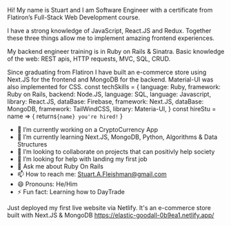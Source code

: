 

Hi! My name is Stuart and I am Software Engineer with a certificate from Flatiron’s Full-Stack Web Development course.

I have a strong knowledge of JavaScript, React.JS and Redux. Together these three things allow me to implement amazing frontend experiences.

My backend engineer training is in Ruby on Rails & Sinatra. Basic knowledge of the web: REST apis, HTTP requests, MVC, SQL, CRUD.

Since graduating from Flatiron I have built an e-commerce store using Next.JS for the frontend and MongoDB for the backend. Material-UI was also implemented for CSS.
const techSkills = 
{
language: Ruby,
framework: Ruby on Rails,
backend: Node.JS,
language: SQL,
language: Javascript,
library: React.JS,
dataBase: Firebase,
framework: Next.JS,
dataBase: MongoDB,
framework: TailWindCSS,
library: Materia-UI,
}
const hireStu = name => {
return`${name} you're hired!`
}


- 🔭 I’m currently working on a CryptoCurrency App
- 🌱 I’m currently learning Next.JS, MongoDB, Python, Algorithms & Data Structures
- 👯 I’m looking to collaborate on projects that can positivly help society
- 🤔 I’m looking for help with landing my first job
- 💬 Ask me about Ruby On Rails
- 📫 How to reach me: Stuart.A.Fleishman@gmail.com
- 😄 Pronouns: He/Him
- ⚡ Fun fact: Learning how to DayTrade

Just deployed my first live website via Netlify. It's an e-commerce store built with Next.JS & MongoDB https://elastic-goodall-0b9ea1.netlify.app/
